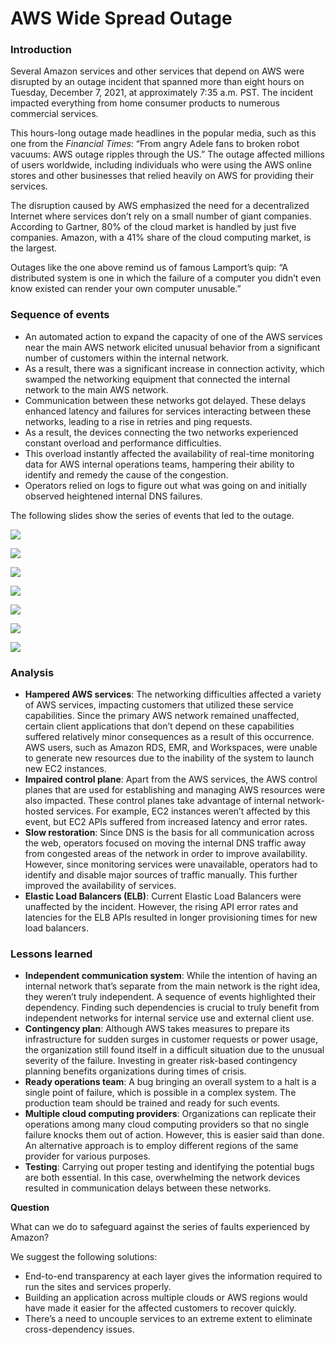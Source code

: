# AWS Wide Spread Outage

### Introduction <a href="#introduction-0" id="introduction-0"></a>

Several Amazon services and other services that depend on AWS were disrupted by an outage incident that spanned more than eight hours on Tuesday, December 7, 2021, at approximately 7:35 a.m. PST. The incident impacted everything from home consumer products to numerous commercial services.

This hours-long outage made headlines in the popular media, such as this one from the _Financial Times_: “From angry Adele fans to broken robot vacuums: AWS outage ripples through the US.” The outage affected millions of users worldwide, including individuals who were using the AWS online stores and other businesses that relied heavily on AWS for providing their services.

The disruption caused by AWS emphasized the need for a decentralized Internet where services don’t rely on a small number of giant companies. According to Gartner, 80% of the cloud market is handled by just five companies. Amazon, with a 41% share of the cloud computing market, is the largest.

Outages like the one above remind us of famous Lamport’s quip: “A distributed system is one in which the failure of a computer you didn’t even know existed can render your own computer unusable.”

### Sequence of events <a href="#sequence-of-events-0" id="sequence-of-events-0"></a>

* An automated action to expand the capacity of one of the AWS services near the main AWS network elicited unusual behavior from a significant number of customers within the internal network.
* As a result, there was a significant increase in connection activity, which swamped the networking equipment that connected the internal network to the main AWS network.
* Communication between these networks got delayed. These delays enhanced latency and failures for services interacting between these networks, leading to a rise in retries and ping requests.
* As a result, the devices connecting the two networks experienced constant overload and performance difficulties.
* This overload instantly affected the availability of real-time monitoring data for AWS internal operations teams, hampering their ability to identify and remedy the cause of the congestion.
* Operators relied on logs to figure out what was going on and initially observed heightened internal DNS failures.

The following slides show the series of events that led to the outage.

![](<https://kuweiguge.github.io/Grokking-Modern-System-Design-Interview-Gitbook/assets/Screenshot 2023-09-06 at 2.48.19 AM.png>)

![](<https://kuweiguge.github.io/Grokking-Modern-System-Design-Interview-Gitbook/assets/Screenshot 2023-09-06 at 2.48.30 AM.png>)

![](<https://kuweiguge.github.io/Grokking-Modern-System-Design-Interview-Gitbook/assets/Screenshot 2023-09-06 at 2.48.40 AM.png>)

![](<https://kuweiguge.github.io/Grokking-Modern-System-Design-Interview-Gitbook/assets/Screenshot 2023-09-06 at 2.48.50 AM.png>)

![](<https://kuweiguge.github.io/Grokking-Modern-System-Design-Interview-Gitbook/assets/Screenshot 2023-09-06 at 2.49.00 AM.png>)

![](<https://kuweiguge.github.io/Grokking-Modern-System-Design-Interview-Gitbook/assets/Screenshot 2023-09-06 at 2.49.09 AM.png>)

![](<https://kuweiguge.github.io/Grokking-Modern-System-Design-Interview-Gitbook/assets/Screenshot 2023-09-06 at 2.49.19 AM.png>)

### Analysis <a href="#analysis-0" id="analysis-0"></a>

* **Hampered AWS services**: The networking difficulties affected a variety of AWS services, impacting customers that utilized these service capabilities. Since the primary AWS network remained unaffected, certain client applications that don’t depend on these capabilities suffered relatively minor consequences as a result of this occurrence. AWS users, such as Amazon RDS, EMR, and Workspaces, were unable to generate new resources due to the inability of the system to launch new EC2 instances.
* **Impaired control plane**: Apart from the AWS services, the AWS control planes that are used for establishing and managing AWS resources were also impacted. These control planes take advantage of internal network-hosted services. For example, EC2 instances weren’t affected by this event, but EC2 APIs suffered from increased latency and error rates.
* **Slow restoration**: Since DNS is the basis for all communication across the web, operators focused on moving the internal DNS traffic away from congested areas of the network in order to improve availability. However, since monitoring services were unavailable, operators had to identify and disable major sources of traffic manually. This further improved the availability of services.
* **Elastic Load Balancers (ELB)**: Current Elastic Load Balancers were unaffected by the incident. However, the rising API error rates and latencies for the ELB APIs resulted in longer provisioning times for new load balancers.

### Lessons learned <a href="#lessons-learned-0" id="lessons-learned-0"></a>

* **Independent communication system**: While the intention of having an internal network that’s separate from the main network is the right idea, they weren’t truly independent. A sequence of events highlighted their dependency. Finding such dependencies is crucial to truly benefit from independent networks for internal service use and external client use.
* **Contingency plan**: Although AWS takes measures to prepare its infrastructure for sudden surges in customer requests or power usage, the organization still found itself in a difficult situation due to the unusual severity of the failure. Investing in greater risk-based contingency planning benefits organizations during times of crisis.
* **Ready operations team**: A bug bringing an overall system to a halt is a single point of failure, which is possible in a complex system. The production team should be trained and ready for such events.
* **Multiple cloud computing providers**: Organizations can replicate their operations among many cloud computing providers so that no single failure knocks them out of action. However, this is easier said than done. An alternative approach is to employ different regions of the same provider for various purposes.
* **Testing**: Carrying out proper testing and identifying the potential bugs are both essential. In this case, overwhelming the network devices resulted in communication delays between these networks.

**Question**

What can we do to safeguard against the series of faults experienced by Amazon?

We suggest the following solutions:

* End-to-end transparency at each layer gives the information required to run the sites and services properly.
* Building an application across multiple clouds or AWS regions would have made it easier for the affected customers to recover quickly.
* There’s a need to uncouple services to an extreme extent to eliminate cross-dependency issues.
